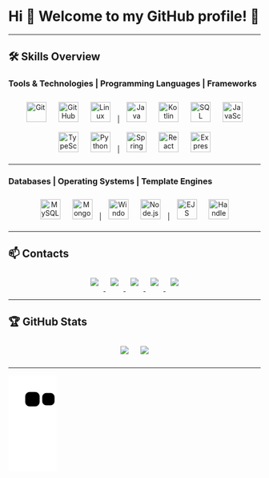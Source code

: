# Hi 👋 Welcome to my GitHub profile! 🚀

---

## 🛠️ Skills Overview

### **Tools & Technologies** | **Programming Languages** | **Frameworks**
<p align="center">
  <img src="https://cdn.jsdelivr.net/gh/devicons/devicon/icons/git/git-original.svg" title="Git" width="40" height="40" style="margin:10px;"/>
  <img src="https://www.svgrepo.com/show/452211/github.svg" title="GitHub" width="40" height="40" style="margin:10px;"/>
  <img src="https://www.svgrepo.com/show/448236/linux.svg" title="Linux" width="40" height="40" style="margin:10px;"/>
  |
  <img src="https://www.svgrepo.com/show/353924/java.svg" title="Java" width="40" height="40" style="margin:10px;"/>
  <img src="https://www.svgrepo.com/show/303617/kotlin-1-logo.svg" title="Kotlin" width="40" height="40" style="margin:10px;"/>
  <img src="https://www.svgrepo.com/show/255832/sql.svg" title="SQL" width="40" height="40" style="margin:10px;"/>
  <img src="https://www.svgrepo.com/show/349419/javascript.svg" title="JavaScript" width="40" height="40" style="margin:10px;"/>
  <img src="https://www.svgrepo.com/show/349540/typescript.svg" title="TypeScript" width="40" height="40" style="margin:10px;"/>
  <img src="https://www.svgrepo.com/show/452091/python.svg" title="Python" width="40" height="40" style="margin:10px;"/>
  |
  <img src="https://www.svgrepo.com/show/354380/spring-icon.svg" title="Spring" width="40" height="40" style="margin:10px;"/>
  <img src="https://www.svgrepo.com/show/452092/react.svg" title="React" width="40" height="40" style="margin:10px;"/>
  <img src="https://cdn.iconscout.com/icon/free/png-512/free-express-logo-icon-download-in-svg-png-gif-file-formats--programming-language-logos-pack-icons-1175029.png" title="Express" width="40" height="40" style="margin:10px;"/>
</p>

---

### **Databases** | **Operating Systems** | **Template Engines**
<p align="center">
  <img src="https://www.svgrepo.com/show/303251/mysql-logo.svg" title="MySQL" width="40" height="40" style="margin:10px;"/>
  <img src="https://www.svgrepo.com/show/373845/mongo.svg" title="MongoDB" width="40" height="40" style="margin:10px;"/>
  |
  <img src="https://www.svgrepo.com/show/382713/windows-applications.svg" title="Windows" width="40" height="40" style="margin:10px;"/>
  <img src="https://www.svgrepo.com/show/452075/node-js.svg" title="Node.js" width="40" height="40" style="margin:10px;"/>
  |
  <img src="https://www.svgrepo.com/show/373574/ejs.svg" title="EJS" width="40" height="40" style="margin:10px;"/>
  <img src="https://www.svgrepo.com/show/353855/handlebars.svg" title="Handlebars" width="40" height="40" style="margin:10px;"/>
</p>

---

## 📫 Contacts
<p align="center">
  <a href="https://www.youtube.com/seu-canal-youtube-aqui" target="_blank">
    <img src="https://img.shields.io/badge/YouTube-FF0000?style=for-the-badge&logo=youtube&logoColor=white" style="margin:10px;"/>
  </a>
  <a href="https://instagram.com/seu-usuário-instagram-aqui" target="_blank">
    <img src="https://img.shields.io/badge/-Instagram-%23E4405F?style=for-the-badge&logo=instagram&logoColor=white" style="margin:10px;"/>
  </a>
  <a href="https://www.twitch.tv/seu-usuário-aqui" target="_blank">
    <img src="https://img.shields.io/badge/Twitch-9146FF?style=for-the-badge&logo=twitch&logoColor=white" style="margin:10px;"/>
  </a>
  <a href="mailto:contato@seu-usuário-aqui">
    <img src="https://img.shields.io/badge/Gmail-D14836?style=for-the-badge&logo=gmail&logoColor=white" style="margin:10px;"/>
  </a>
  <a href="https://www.linkedin.com/in/seu-usuário-linkedln-aqui" target="_blank">
    <img src="https://img.shields.io/badge/-LinkedIn-%230077B5?style=for-the-badge&logo=linkedin&logoColor=white" style="margin:10px;"/>
  </a>
</p>

---

## 🏆 GitHub Stats
<p align="center">
  <img src="https://github-readme-stats.vercel.app/api/top-langs/?username=PACFWL&layout=compact&langs_count=7&theme=dracula" height="150em" style="margin:10px;"/>
  <img src="https://github-readme-stats.vercel.app/api?username=PACFWL&show_icons=true&theme=dracula&include_all_commits=true&count_private=true" height="150em" style="margin:10px;"/>
</p>

---

![Snake animation](https://github.com/PACFWL/PACFWL/blob/output/github-contribution-grid-snake.svg)

